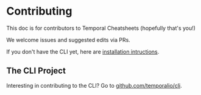# Contributing

This doc is for contributors to Temporal Cheatsheets (hopefully that's you!)

We welcome issues and suggested edits via PRs.

If you don't have the CLI yet, here are [installation intructions](https://github.com/temporalio/cli/tree/main#install).

## The CLI Project 

Interesting in contributing to the CLI? Go to [github.com/temporalio/cli](https://github.com/temporalio/cli/blob/main/CONTRIBUTING.md).



